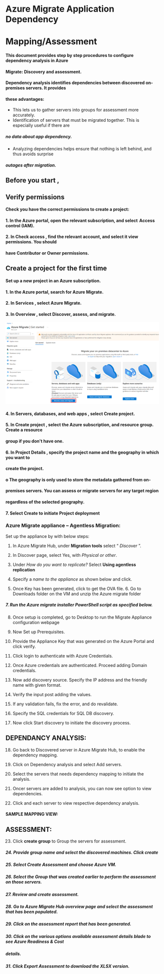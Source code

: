 # Azure Migrate Application Dependency

# Mapping/Assessment

#### This document provides step by step procedures to configure dependency analysis in Azure

#### Migrate: Discovery and assessment.

#### Dependency analysis identifies dependencies between discovered on-premises servers. It provides

#### these advantages:

- This lets us to gather servers into groups for assessment more accurately.
- Identification of servers that must be migrated together. This is especially useful if there are

##### no data about app dependency.

- Analyzing dependencies helps ensure that nothing is left behind, and thus avoids surprise

##### outages after migration.

## Before you start ,

## Verify permissions

#### Check you have the correct permissions to create a project:

#### 1. In the Azure portal, open the relevant subscription, and select  Access control (IAM).

#### 2. In Check access , find the relevant account, and select it view permissions. You should

#### have Contributor or Owner permissions.

## Create a project for the first time

#### Set up a new project in an Azure subscription.

#### 1. In the Azure portal, search for Azure Migrate.

#### 2. In Services , select Azure Migrate.

#### 3. In Overview , select Discover, assess, and migrate.

![AzureMigrate](assets/image1.png)

#### 4. In Servers, databases, and web apps , select Create project.

#### 5. In Create project , select the Azure subscription, and resource group. Create a resource

#### group if you don't have one.

#### 6. In Project Details , specify the project name and the geography in which you want to

#### create the project.

#### o The geography is only used to store the metadata gathered from on-

#### premises servers. You can assess or migrate servers for any target region

#### regardless of the selected geography.

#### 7. Select Create to initiate Project deployment


### Azure Migrate appliance – Agentless Migration:

Set up the appliance by with below steps:

1. In Azure Migrate Hub, under **Migration tools** select “ _Discover_ ”.


2. In Discover page, select Yes, with _Physical or other_.
3. Under _How do you want to replicate?_ Select **Using agentless replication**
4. Specify a _name to the appliance_ as shown below and click.


5. Once Key has been generated, click to get the OVA file.
    6. Go to Downloads folder on the VM and unzip the Azure migrate folder


##### 7. Run the Azure migrate installer PowerShell script as specified below.







8. Once setup is completed, go to Desktop to run the Migrate Appliance configuration webpage



9. Now Set up Prerequisites.


10. Provide the Appliance Key that was generated on the Azure Portal and click verify.


11. Click login to authenticate with Azure Credentials.





12. Once Azure credentials are authenticated. Proceed adding Domain credentials.


13. Now add discovery source. Specify the IP address and the friendly name with given format.
14. Verify the input post adding the values.


15. If any validation fails, fix the error, and do revalidate.


16. Specify the SQL credentials for SQL DB discovery.


17. Now click Start discovery to initiate the discovery process.


## DEPENDANCY ANALYSIS:

18. Go back to Discovered server in Azure Migrate Hub, to enable the dependency mapping.


19. Click on Dependency analysis and select Add servers.
20. Select the servers that needs dependency mapping to initiate the analysis.


21. Oncer servers are added to analysis, you can now see option to view dependencies.


22. Click and each server to view respective dependency analysis.

#### SAMPLE MAPPING VIEW:




## ASSESSMENT:

23. Click **create group** to Group the servers for assessment.

##### 24. Provide group name and select the discovered machines. Click create


##### 25. Select Create Assessment and choose Azure VM.


##### 26. Select the Group that was created earlier to perform the assessment on those servers.

##### 27. Review and create assessment.


##### 28. Go to Azure Migrate Hub overview page and select the assessment that has been populated.

##### 29. Click on the assessment report that has been generated.


##### 30. Click on the various options available assessment details blade to see Azure Readiness & Cost

##### details.


##### 31. Click Export Assessment to download the XLSX version.



